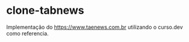 # clone-tabnews

Implementação do https://www.taenews.com.br utilizando o curso.dev
como referencia.
